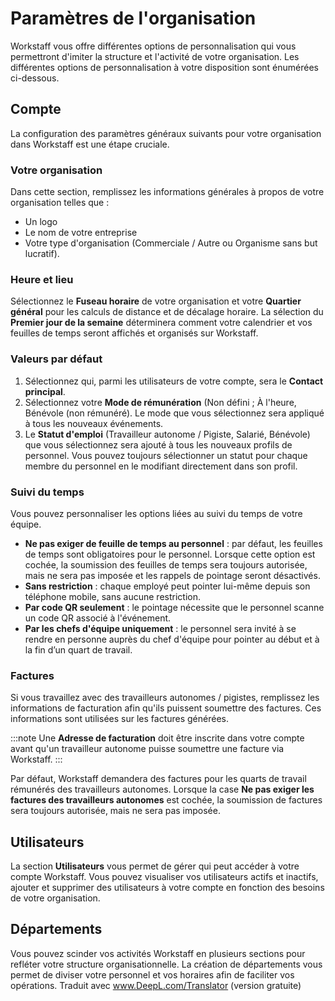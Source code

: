 # Paramètres de l'organisation

Workstaff vous offre différentes options de personnalisation qui vous permettront d'imiter la structure et l'activité de votre organisation.
Les différentes options de personnalisation à votre disposition sont énumérées ci-dessous.

## Compte
La configuration des paramètres généraux suivants pour votre organisation dans Workstaff est une étape cruciale.

### Votre organisation
Dans cette section, remplissez les informations générales à propos de votre organisation telles que :
- Un logo
- Le nom de votre entreprise
- Votre type d'organisation (Commerciale / Autre ou Organisme sans but lucratif).

### Heure et lieu
Sélectionnez le **Fuseau horaire** de votre organisation et votre **Quartier général** pour les calculs de distance et de décalage horaire. La sélection du **Premier jour de la semaine** déterminera comment votre calendrier et vos feuilles de temps seront affichés et organisés sur Workstaff.

### Valeurs par défaut
1. Sélectionnez qui, parmi les utilisateurs de votre compte, sera le **Contact principal**.
2. Sélectionnez votre **Mode de rémunération** (Non défini ; À l'heure, Bénévole (non rémunéré). Le mode que vous sélectionnez sera appliqué à tous les nouveaux événements.
3.  Le **Statut d'emploi** (Travailleur autonome / Pigiste, Salarié, Bénévole) que vous sélectionnez sera ajouté à tous les nouveaux profils de personnel. Vous pouvez toujours sélectionner un statut pour chaque membre du personnel en le modifiant directement dans son profil.

### Suivi du temps
Vous pouvez personnaliser les options liées au suivi du temps de votre équipe.
- **Ne pas exiger de feuille de temps au personnel** : par défaut, les feuilles de temps sont obligatoires pour le personnel. Lorsque cette option est cochée, la soumission des feuilles de temps sera toujours autorisée, mais ne sera pas imposée et les rappels de pointage seront désactivés.
- **Sans restriction** : chaque employé peut pointer lui-même depuis son téléphone mobile, sans aucune restriction.
- **Par code QR seulement** : le pointage nécessite que le personnel scanne un code QR associé à l'événement.
- **Par les chefs d'équipe uniquement** : le personnel sera invité à se rendre en personne auprès du chef d'équipe pour pointer au début et à la fin d’un quart de travail.


### Factures

Si vous travaillez avec des travailleurs autonomes / pigistes, remplissez les informations de facturation afin qu'ils puissent soumettre des factures. Ces informations sont utilisées sur les factures générées.

:::note
Une **Adresse de facturation** doit être inscrite dans votre compte avant qu'un travailleur autonome puisse soumettre une facture via Workstaff.
:::

Par défaut, Workstaff demandera des factures pour les quarts de travail rémunérés des travailleurs autonomes. Lorsque la case **Ne pas exiger les factures des travailleurs autonomes** est cochée, la soumission de factures sera toujours autorisée, mais ne sera pas imposée.

## Utilisateurs
La section **Utilisateurs** vous permet de gérer qui peut accéder à votre compte Workstaff. Vous pouvez visualiser vos utilisateurs actifs et inactifs, ajouter et supprimer des utilisateurs à votre compte en fonction des besoins de votre organisation.

## Départements
Vous pouvez scinder vos activités Workstaff en plusieurs sections pour refléter votre structure organisationnelle. La création de départements vous permet de diviser votre personnel et vos horaires afin de faciliter vos opérations.
Traduit avec www.DeepL.com/Translator (version gratuite)